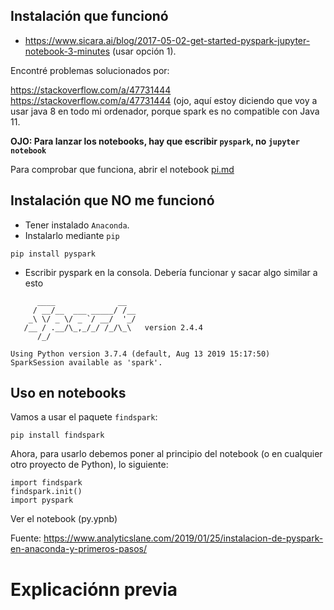 
## Instalación que funcionó

* https://www.sicara.ai/blog/2017-05-02-get-started-pyspark-jupyter-notebook-3-minutes (usar opción 1).

Encontré problemas solucionados por:

https://stackoverflow.com/a/47731444
https://stackoverflow.com/a/47731444  (ojo, aquí estoy diciendo que voy a usar java 8 en todo mi ordenador, porque spark es no compatible con Java 11. 

**OJO: Para lanzar los  notebooks, hay que escribir `pyspark`, no `jupyter notebook`**

Para comprobar que funciona, abrir el notebook [pi.md](./pi.md)

## Instalación que NO me funcionó

* Tener instalado `Anaconda`.
* Instalarlo mediante `pip`

```
pip install pyspark
```

* Escribir pyspark en la consola. Debería funcionar y sacar algo similar a esto 

```
      ____              __
     / __/__  ___ _____/ /__
    _\ \/ _ \/ _ `/ __/  '_/
   /__ / .__/\_,_/_/ /_/\_\   version 2.4.4
      /_/

Using Python version 3.7.4 (default, Aug 13 2019 15:17:50)
SparkSession available as 'spark'.
```
## Uso en notebooks

Vamos a usar el paquete `findspark`:

```
pip install findspark
```

Ahora, para usarlo debemos poner al principio del notebook (o en cualquier otro proyecto de Python), lo siguiente:

```
import findspark
findspark.init()
import pyspark
```

Ver el notebook (py.ypnb)

Fuente: https://www.analyticslane.com/2019/01/25/instalacion-de-pyspark-en-anaconda-y-primeros-pasos/


# Explicaciónn previa

